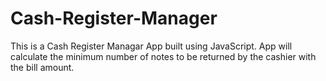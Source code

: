 # Cash-Register-Manager
This is a Cash Register Managar App built using JavaScript.
App will calculate the minimum number of notes to be returned by the cashier with the bill amount.
